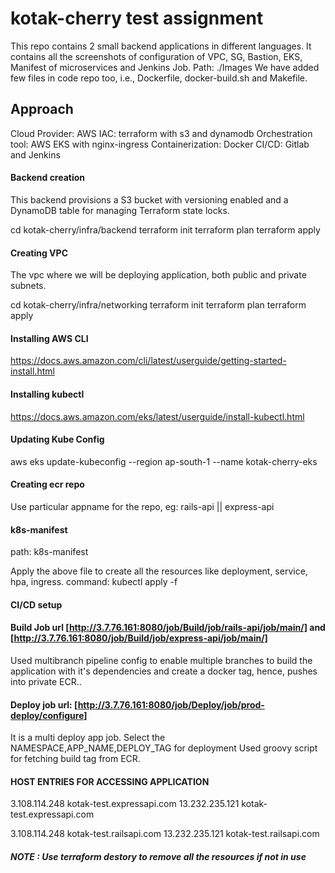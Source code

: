 # kotak-cherry test assignment #

This repo contains 2 small backend applications in different languages.
It contains all the screenshots of configuration of VPC, SG, Bastion, EKS, Manifest of microservices and Jenkins Job.
Path: ./Images
We have added few files in code repo too, i.e., Dockerfile, docker-build.sh and Makefile.

## Approach ##

Cloud Provider: AWS
IAC: terraform with s3 and dynamodb
Orchestration tool: AWS EKS with nginx-ingress
Containerization: Docker
CI/CD: Gitlab and Jenkins

#### Backend creation ####

This backend provisions a S3 bucket with versioning enabled and a DynamoDB table for managing Terraform state locks.

cd kotak-cherry/infra/backend
terraform init
terraform plan
terraform apply

#### Creating VPC ####

The vpc where we will be deploying application, both public and private subnets.

cd kotak-cherry/infra/networking
terraform init
terraform plan
terraform apply

#### Installing AWS CLI ####

https://docs.aws.amazon.com/cli/latest/userguide/getting-started-install.html

#### Installing kubectl ####

https://docs.aws.amazon.com/eks/latest/userguide/install-kubectl.html

#### Updating Kube Config ####

aws eks update-kubeconfig --region ap-south-1 --name kotak-cherry-eks

#### Creating ecr repo ####

Use particular appname for the repo, eg: rails-api || express-api

#### k8s-manifest

path: k8s-manifest

Apply the above file to create all the resources like deployment, service, hpa, ingress.
command: kubectl apply -f <file-name>

#### CI/CD setup ####

#### Build Job url [http://3.7.76.161:8080/job/Build/job/rails-api/job/main/] and [http://3.7.76.161:8080/job/Build/job/express-api/job/main/] ####
 
Used multibranch pipeline config to enable multiple branches to build the application with it's dependencies and create a docker tag, hence, pushes into private ECR..


#### Deploy job url: [http://3.7.76.161:8080/job/Deploy/job/prod-deploy/configure] ####
 
It is a multi deploy app job.
Select the NAMESPACE,APP_NAME,DEPLOY_TAG for deployment
Used groovy script for fetching build tag from ECR.

#### HOST ENTRIES FOR ACCESSING APPLICATION ####

3.108.114.248 kotak-test.expressapi.com
13.232.235.121 kotak-test.expressapi.com

3.108.114.248 kotak-test.railsapi.com
13.232.235.121 kotak-test.railsapi.com


##### NOTE : Use terraform destory to remove all the resources if not in use #####

  
